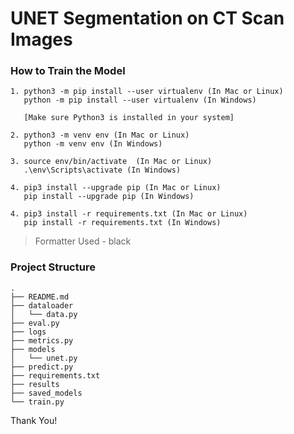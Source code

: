 # UNET Segmentation on CT Scan Images

### How to Train the Model

```
1. python3 -m pip install --user virtualenv (In Mac or Linux)
   python -m pip install --user virtualenv (In Windows) 
   
   [Make sure Python3 is installed in your system]

2. python3 -m venv env (In Mac or Linux)
   python -m venv env (In Windows) 
   
3. source env/bin/activate  (In Mac or Linux)
   .\env\Scripts\activate (In Windows) 

4. pip3 install --upgrade pip (In Mac or Linux)
   pip install --upgrade pip (In Windows)
   
4. pip3 install -r requirements.txt (In Mac or Linux)
   pip install -r requirements.txt (In Windows)
```

> Formatter Used - black

### Project Structure
```
.
├── README.md
├── dataloader
│   └── data.py
├── eval.py
├── logs
├── metrics.py
├── models
│   └── unet.py
├── predict.py
├── requirements.txt
├── results
├── saved_models
└── train.py
```

Thank You!